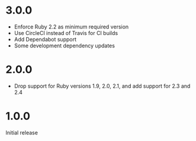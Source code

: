 # 3.0.0

* Enforce Ruby 2.2 as minimum required version
* Use CircleCI instead of Travis for CI builds
* Add Dependabot support
* Some development dependency updates

# 2.0.0

* Drop support for Ruby versions 1.9, 2.0, 2.1, and add support for 2.3 and 2.4

# 1.0.0

Initial release
